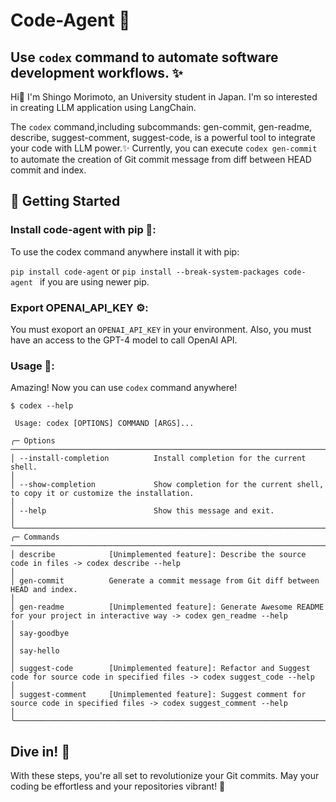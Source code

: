 # Code-Agent 🚀
## Use `codex` command to automate software development workflows. ✨

Hi👋  I'm Shingo Morimoto, an University student in Japan. I'm so interested in creating LLM application using LangChain. 

The `codex` command,including subcommands: gen-commit, gen-readme, describe, suggest-comment, suggest-code, is a powerful tool to integrate your code with LLM power.✨
Currently, you can execute `codex gen-commit` to automate the creation of Git commit message from diff between HEAD commit and index.

## 🌟 Getting Started



### Install code-agent with pip 📁: 

To use the codex command anywhere install it with pip:

`pip install code-agent` or `pip install --break-system-packages code-agent ` if you are using newer pip. 

### Export OPENAI_API_KEY ⚙️:

You must exoport an `OPENAI_API_KEY` in your environment.
Also, you must have an access to the GPT-4 model to call OpenAI API.

###  **Usage** 🚀:

Amazing! Now you can use `codex` command anywhere!
```
$ codex --help

 Usage: codex [OPTIONS] COMMAND [ARGS]...

╭─ Options ──────────────────────────────────────────────────────────────────────────────────────────────────────────────────────────────────────────────────╮
│ --install-completion          Install completion for the current shell.                                                                                    │
│ --show-completion             Show completion for the current shell, to copy it or customize the installation.                                             │
│ --help                        Show this message and exit.                                                                                                  │
╰────────────────────────────────────────────────────────────────────────────────────────────────────────────────────────────────────────────────────────────╯
╭─ Commands ─────────────────────────────────────────────────────────────────────────────────────────────────────────────────────────────────────────────────╮
│ describe            [Unimplemented feature]: Describe the source code in files -> codex describe --help                                                    │
│ gen-commit          Generate a commit message from Git diff between HEAD and index.                                                                        │
│ gen-readme          [Unimplemented feature]: Generate Awesome README for your project in interactive way -> codex gen_readme --help                        │
│ say-goodbye                                                                                                                                                │
│ say-hello                                                                                                                                                  │
│ suggest-code        [Unimplemented feature]: Refactor and Suggest code for source code in specified files -> codex suggest_code --help                     │
│ suggest-comment     [Unimplemented feature]: Suggest comment for source code in specified files -> codex suggest_comment --help                            │
╰────────────────────────────────────────────────────────────────────────────────────────────────────────────────────────────────────────────────────────────╯
```
## Dive in! 🌊

With these steps, you're all set to revolutionize your Git commits. May your coding be effortless and your repositories vibrant! 💫
